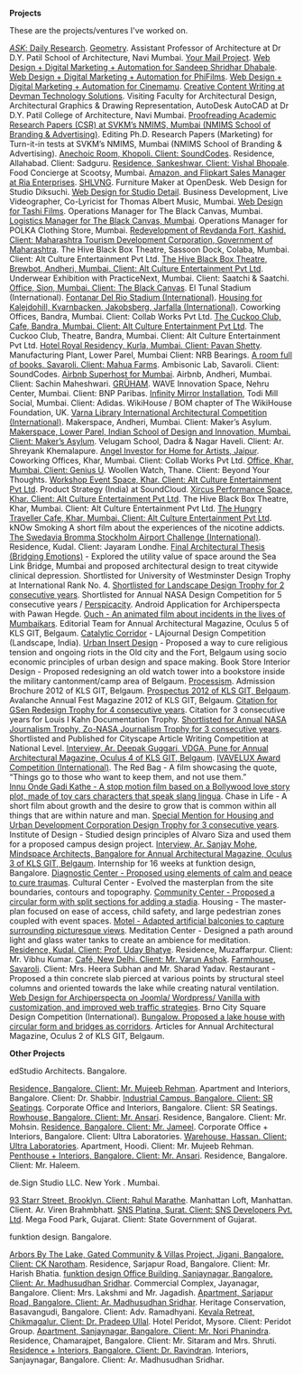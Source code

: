 **Projects**

These are the projects/ventures I've worked on.

<a href="https://github.com/kushalsamant/ask" rel="noopener noreferrer" target="_blank">_ASK_: Daily Research</a>. 
<a href="https://geometry.printify.com" rel="noopener noreferrer" target="_blank">Geometry</a>. 
Assistant Professor of Architecture at Dr D.Y. Patil School of Architecture, Navi Mumbai. 
<a href="https://kushalsamant.github.io/projects/yourmailproject_archive.html">Your&nbsp;Mail&nbsp;Project</a>. 
<a href="https://sandishridhar.tumblr.com" rel="noopener noreferrer" target="_blank">Web Design + Digital Marketing + Automation for Sandeep Shridhar Dhabale</a>. 
<a href="https://phifilms.in" rel="noopener noreferrer" target="_blank">Web Design + Digital Marketing + Automation for PhiFilms</a>. 
<a href="https://cinemamu.in" rel="noopener noreferrer" target="_blank">Web Design + Digital Marketing + Automation for Cinemamu</a>. 
<a href="https://devmantechnology.com" rel="noopener noreferrer" target="_blank">Creative Content Writing at Devman Technology Solutions</a>. 
Visiting Faculty for Architectural Design, Architectural Graphics & Drawing Representation, AutoDesk AutoCAD at Dr D.Y. Patil College of Architecture, Navi Mumbai. 
[Proofreading Academic Research Papers (CSR) at SVKM’s NMIMS, Mumbai (NMIMS School  of Branding & Advertising)](https://kushalsamant.github.io/projects.html). 
Editing Ph.D. Research Papers (Marketing) for Turn-it-in tests at SVKM’s NMIMS, Mumbai (NMIMS School of Branding & Advertising). 
[Anechoic Room, Khopoli. Client: SoundCodes](https://kushalsamant.github.io/projects.html). 
Residence, Allahabad. Client: Sadguru. 
[Residence, Sankeshwar. Client: Vishal Bhopale](https://kushalsamant.github.io/projects.html). 
Food Concierge at Scootsy, Mumbai. 
[Amazon, and Flipkart Sales Manager at Ria Enterprises](https://kushalsamant.github.io/projects.html). 
<a href="https://kushalsamant.github.io/projects/shlvng.html">SHLVNG</a>. 
Furniture Maker at OpenDesk. 
Web Design for Studio Diksuchi. 
<a href="https://studiodetail.co.in" rel="noopener noreferrer" target="_blank">Web Design for Studio Detail</a>. 
Business Development, Live Videographer, Co-Lyricist for Thomas Albert Music, Mumbai. 
[Web Design for Tashi Films](https://kushalsamant.github.io/projects.html). 
Operations Manager for The Black Canvas, Mumbai. 
[Logistics Manager for The Black Canvas, Mumbai](https://kushalsamant.github.io/projects.html). 
Operations Manager for POLKA Clothing Store, Mumbai. 
[Redevelopment of Revdanda Fort, Kashid. Client: Maharashtra Tourism Development Corporation, Government of Maharashtra](https://kushalsamant.github.io/projects.html). 
The Hive Black Box Theatre, Sassoon Dock, Colaba, Mumbai. Client: Alt Culture Entertainment Pvt Ltd. 
[The Hive Black Box Theatre, Brewbot, Andheri, Mumbai. Client: Alt Culture Entertainment Pvt Ltd](https://kushalsamant.github.io/projects.html). 
Underwear Exhibition with PracticeNext, Mumbai. Client: Saatchi & Saatchi. 
[Office, Sion, Mumbai. Client: The Black Canvas](https://kushalsamant.github.io/projects.html). 
El Tunal Stadium (International). 
[Fontanar Del Rio Stadium (International)](https://kushalsamant.github.io/projects.html). 
<a href="https://kushalsamant.github.io/projects/housing_for_kalejdohill_kvarnbacken_jakobsberg.html">Housing for Kalejdohill, Kvarnbacken, Jakobsberg, Jarfalla (International)</a>. 
Coworking Offices, Bandra, Mumbai. Client: Collab Works Pvt Ltd. 
[The Cuckoo Club, Cafe, Bandra, Mumbai. Client: Alt Culture Entertainment Pvt Ltd](https://kushalsamant.github.io/projects.html). 
The Cuckoo Club, Theatre, Bandra, Mumbai. Client: Alt Culture Entertainment Pvt Ltd. 
[Hotel Royal Residency, Kurla, Mumbai. Client: Pavan Shetty](https://kushalsamant.github.io/projects.html). 
Manufacturing Plant, Lower Parel, Mumbai Client: NRB Bearings. 
[A room full of books, Savaroli. Client: Mahua Farms](https://kushalsamant.github.io/projects.html). 
Ambisonic Lab, Savaroli. Client: SoundCodes. 
[Airbnb Superhost for Mumbai](https://kushalsamant.github.io/projects.html). 
Airbnb, Andheri, Mumbai. Client: Sachin Maheshwari. 
<a href="https://kushalsamant.github.io/projects/gruham.html">GRÜHAM</a>. 
WAVE Innovation Space, Nehru Center, Mumbai. Client: BNP Paribas. 
<a href="https://kushalsamant.github.io/projects/infinity_mirror.html">Infinity Mirror Installation</a>, Todi Mill Social, Mumbai. Client: Adidas. 
WikiHouse / BOM chapter of The WikiHouse Foundation, UK. 
[Varna Library International Architectural Competition (International)](https://kushalsamant.github.io/projects.html). 
Makerspace, Andheri, Mumbai. Client: Maker’s Asylum. 
[Makerspace, Lower Parel, Indian School of Design and Innovation, Mumbai. Client: Maker’s  Asylum](https://kushalsamant.github.io/projects.html). 
Velugam School, Dadra & Nagar Haveli. Client: Ar. Shreyank Khemalapure. 
[Angel Investor for Home for Artists, Jaipur](https://kushalsamant.github.io/projects.html). 
Coworking Offices, Khar, Mumbai. Client: Collab Works Pvt Ltd. 
[Office, Khar, Mumbai. Client: Genius U](https://kushalsamant.github.io/projects.html). 
Woollen Watch, Thane. Client: Beyond Your Thoughts. 
[Workshop Event Space, Khar. Client: Alt Culture Entertainment Pvt Ltd](https://kushalsamant.github.io/projects.html). 
Product Strategy (India) at SoundCloud. 
[Xircus Performance Space, Khar. Client: Alt Culture Entertainment Pvt Ltd](https://kushalsamant.github.io/projects.html). 
The Hive Black Box Theatre, Khar, Mumbai. Client: Alt Culture Entertainment Pvt Ltd. 
[The Hungry Traveller Cafe, Khar, Mumbai. Client: Alt Culture Entertainment Pvt Ltd](https://kushalsamant.github.io/projects.html). 
kNOw Smoking A short film about the experiences of the nicotine addicts.
[The Swedavia Bromma Stockholm Airport Challenge (International)](https://kushalsamant.github.io/projects.html). 
Residence, Kudal. Client: Jayaram Londhe. 
<a href="https://kushalsamant.github.io/projects/bridging_emotions.html">Final Architectural Thesis (Bridging Emotions)</a> - Explored the utility value of space around the Sea Link Bridge, Mumbai and proposed architectural design to treat citywide clinical depression. 
Shortlisted for University of Westminster Design Trophy at International Rank No. 4. 
[Shortlisted for Landscape Design Trophy for 2 consecutive years](https://kushalsamant.github.io/projects.html). 
Shortlisted for Annual NASA Design Competition for 5 consecutive years / <a href="https://kushalsamant.github.io/projects/perspicacity.html" rel="noopener noreferrer" target="_blank">Perspicacity</a>. 
Android Application for Archiperspecta with Pawan Hegde. 
[Ouch - An animated film about incidents in the lives of Mumbaikars](https://kushalsamant.github.io/projects.html). 
Editorial Team for Annual Architectural Magazine, Oculus 5 of KLS GIT, Belgaum. 
<a href="https://kushalsamant.github.io/projects/catalytic_corridor.html" rel="noopener noreferrer" target="_blank">Catalytic Corridor</a> - LAjournal Design Competition (Landscape, India). 
<a href="https://kushalsamant.github.io/projects/urban_insert_design.html" rel="noopener noreferrer" target="_blank">Urban Insert Design</a> - Proposed a way to cure religious tension and ongoing riots in the Old city and the Fort, Belgaum using socio economic principles of urban design and space making. 
Book Store Interior Design - Proposed redesigning an old watch tower into a bookstore inside the military cantonment/camp area of Belgaum. 
<a href="https://kushalsamant.github.io/projects/processism.html">Processism</a>. 
Admission Brochure 2012 of KLS GIT, Belgaum. 
[Prospectus 2012 of KLS GIT, Belgaum](https://kushalsamant.github.io/projects.html). 
Avalanche Annual Fest Magazine 2012 of KLS GIT, Belgaum. 
[Citation for GSen Redesign Trophy for 4 consecutive years](https://kushalsamant.github.io/projects.html). 
Citation for 3 consecutive years for Louis I Kahn Documentation Trophy. 
[Shortlisted for Annual NASA Journalism Trophy, Zo-NASA Journalism Trophy for 3  consecutive years](https://kushalsamant.github.io/projects.html). 
Shortlisted and Published for Cityscape Article Writing Competition at National Level. 
[Interview, Ar. Deepak Guggari, VDGA, Pune for Annual Architectural Magazine, Oculus 4 of  KLS GIT, Belgaum](https://kushalsamant.github.io/projects.html). 
<a href="https://kushalsamant.github.io/projects/ivavelux_award_competition.html">IVAVELUX Award Competition (International)</a>. 
The Red Bag - A film showcasing the quote, “Things go to those who want to keep them,  and not use them.”  
[Innu Onde Gadi Kathe - A stop motion film based on a Bollywood love story plot, made of toy  cars characters that speak slang lingua](https://kushalsamant.github.io/projects.html). 
Chase in Life - A short film about growth and the desire to grow that is common within all  things that are within nature and man. 
[Special Mention for Housing and Urban Development Corporation Design Trophy for 3  consecutive years](https://kushalsamant.github.io/projects.html). 
Institute of Design - Studied design principles of Alvaro Siza and used them for a proposed campus design project. 
[Interview, Ar. Sanjay Mohe, Mindspace Architects, Bangalore for Annual Architectural Magazine, Oculus 3 of KLS GIT, Belgaum](https://kushalsamant.github.io/projects.html). 
Internship for 16 weeks at funktion design, Bangalore. 
[Diagnostic Center - Proposed using elements of calm and peace to cure traumas](https://kushalsamant.github.io/projects.html). 
Cultural Center - Evolved the masterplan from the site boundaries, contours and topography. 
[Community Center - Proposed a circular form with split sections for adding a stadia](https://kushalsamant.github.io/projects.html). 
Housing - The master-plan focused on ease of access, child safety, and large pedestrian zones coupled with event spaces. 
[Motel - Adapted artificial balconies to capture surrounding picturesque views](https://kushalsamant.github.io/projects.html). 
Meditation Center - Designed a path around light and glass water tanks to create an ambience for meditation. 
[Residence, Kudal. Client: Prof. Uday Bhatye](https://kushalsamant.github.io/projects.html). 
Residence, Muzaffarpur. Client: Mr. Vibhu Kumar. 
[Café, New Delhi. Client: Mr. Varun Ashok](https://kushalsamant.github.io/projects.html). 
<a href="https://kushalsamant.github.io/projects/farmhouse_savaroli.html">Farmhouse, Savaroli</a>. Client: Mrs. Heera Subhan and Mr. Sharad Yadav. 
Restaurant - Proposed a thin concrete slab pierced at various points by structural steel columns and oriented towards the lake while creating natural ventilation. 
[Web Design for Archiperspecta on Joomla/ Wordpress/ Vanilla with customization, and  improved web traffic strategies](https://kushalsamant.github.io/projects.html). 
Brno City Square Design Competition (International). 
[Bungalow. Proposed a lake house with circular form and bridges as corridors](https://kushalsamant.github.io/projects.html). 
Articles for Annual Architectural Magazine, Oculus 2 of KLS GIT, Belgaum.

**Other Projects**

edStudio Architects. Bangalore.

[Residence, Bangalore. Client: Mr. Mujeeb Rehman](https://kushalsamant.github.io/projects.html). 
Apartment and Interiors, Bangalore. Client: Dr. Shabbir. 
[Industrial Campus, Bangalore. Client: SR Seatings](https://kushalsamant.github.io/projects.html). 
Corporate Office and Interiors, Bangalore. Client: SR Seatings.
[Rowhouse, Bangalore. Client: Mr. Ansari](https://kushalsamant.github.io/projects.html). 
Residence, Bangalore. Client: Mr. Mohsin. 
[Residence, Bangalore. Client: Mr. Jameel](https://kushalsamant.github.io/projects.html). 
Corporate Office + Interiors, Bangalore. Client: Ultra Laboratories. 
[Warehouse, Hassan. Client: Ultra Laboratories](https://kushalsamant.github.io/projects.html). 
Apartment, Hoodi. Client: Mr. Mujeeb Rehman. 
[Penthouse + Interiors, Bangalore. Client: Mr. Ansari](https://kushalsamant.github.io/projects.html). 
Residence, Bangalore. Client: Mr. Haleem.

de.Sign Studio LLC. New York . Mumbai.

[93 Starr Street, Brooklyn. Client: Rahul Marathe](https://kushalsamant.github.io/projects.html). 
Manhattan Loft, Manhattan. Client. Ar. Viren Brahmbhatt. 
[SNS Platina, Surat. Client: SNS Developers Pvt. Ltd](https://kushalsamant.github.io/projects.html). 
Mega Food Park, Gujarat. Client: State Government of Gujarat.

funktion design. Bangalore.

[Arbors By The Lake, Gated Community & Villas Project, Jigani, Bangalore. Client: CK  Narotham](https://kushalsamant.github.io/projects.html). 
Residence, Sarjapur Road, Bangalore. Client: Mr. Harish Bhatia. 
[funktion design Office Building, Sanjaynagar, Bangalore. Client: Ar. Madhusudhan Sridhar](https://kushalsamant.github.io/projects.html). 
Commercial Complex, Jayanagar, Bangalore. Client: Mrs. Lakshmi and Mr. Jagadish. 
[Apartment, Sarjapur Road, Bangalore. Client: Ar. Madhusudhan Sridhar](https://kushalsamant.github.io/projects.html). 
Heritage Conservation, Basavangudi, Bangalore. Client: Adv. Ramadhyani.
[Kevala Retreat, Chikmagalur. Client: Dr. Pradeep Ullal](https://kushalsamant.github.io/projects.html). 
Hotel Peridot, Mysore. Client: Peridot Group. 
[Apartment, Sanjaynagar, Bangalore. Client: Mr. Nori Phanindra](https://kushalsamant.github.io/projects.html). 
Residence, Chamarajpet, Bangalore. Client: Mr. Sitaram and Mrs. Shruti. 
[Residence + Interiors, Bangalore. Client: Dr. Ravindran](https://kushalsamant.github.io/projects.html). 
Interiors, Sanjaynagar, Bangalore. Client: Ar. Madhusudhan Sridhar.